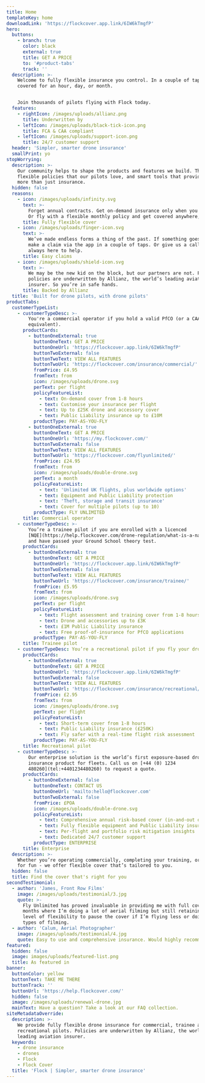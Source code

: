 ```yaml
---
title: Home
templateKey: home
downloadLink: 'https://flockcover.app.link/6IW6kTmgfP'
hero:
  buttons:
    - branch: true
      color: black
      external: true
      title: GET A PRICE
      to: '#product-tabs'
      track: ''
  description: >-
    Welcome to fully flexible insurance you control. In a couple of taps, get
    covered for an hour, day, or month.


    Join thousands of pilots flying with Flock today.
  features:
    - rightIcon: /images/uploads/allianz.png
      title: Underwritten by
    - leftIcon: /images/uploads/black-tick-icon.png
      title: FCA & CAA compliant
    - leftIcon: /images/uploads/support-icon.png
      title: 24/7 customer support
  header: 'Simpler, smarter drone insurance'
  smallPrint: yo
stopWorrying:
  description: >-
    Our community helps to shape the products and features we build. The result:
    flexible policies that our pilots love, and smart tools that provide much
    more than just insurance.
  hidden: false
  reasons:
    - icon: /images/uploads/infinity.svg
      text: >-
        Forget annual contracts. Get on-demand insurance only when you need it.
        Or fly with a flexible monthly policy and get covered anywhere, anytime.
      title: Fully flexible cover
    - icon: /images/uploads/finger-icon.svg
      text: >-
        We’ve made endless forms a thing of the past. If something goes wrong,
        make a claim via the app in a couple of taps. Or give us a call, we’re
        always here to help.
      title: Easy claims
    - icon: /images/uploads/shield-icon.svg
      text: >-
        We may be the new kid on the block, but our partners are not. Flock
        policies are underwritten by Allianz, the world’s leading aviation
        insurer. So you’re in safe hands.
      title: Backed by Allianz
  title: 'Built for drone pilots, with drone pilots'
productTabs:
  customerTypeList:
    - customerTypeDesc: >-
        You're a commercial operator if you hold a valid PfCO (or a CAA accepted
        equivalent).
      productCards:
        - buttonOneExternal: true
          buttonOneText: GET A PRICE
          buttonOneUrl: 'https://flockcover.app.link/6IW6kTmgfP'
          buttonTwoExternal: false
          buttonTwoText: VIEW ALL FEATURES
          buttonTwoUrl: 'https://flockcover.com/insurance/commercial/'
          fromPrice: £4.95
          fromText: from
          icon: /images/uploads/drone.svg
          perText: per flight
          policyFeatureList:
            - text: On-demand cover from 1-8 hours
            - text: Customise your insurance per flight
            - text: Up to £25K drone and accessory cover
            - text: Public Liability insurance up to £10M
          productType: PAY-AS-YOU-FLY
        - buttonOneExternal: true
          buttonOneText: GET A PRICE
          buttonOneUrl: 'https://my.flockcover.com/'
          buttonTwoExternal: false
          buttonTwoText: VIEW ALL FEATURES
          buttonTwoUrl: 'https://flockcover.com/flyunlimited/'
          fromPrice: £24.95
          fromText: from
          icon: /images/uploads/double-drone.svg
          perText: a month
          policyFeatureList:
            - text: 'Unlimited UK flights, plus worldwide options'
            - text: Equipment and Public Liability protection
            - text: 'Theft, storage and transit insurance'
            - text: Cover for multiple pilots (up to 10)
          productType: FLY UNLIMITED
      title: Commercial operator
    - customerTypeDesc: >-
        You’re a trainee pilot if you are enrolled with a licenced
        [NQE](https://help.flockcover.com/drone-regulation/what-is-a-national-qualified-entity-nqe),
        and have passed your Ground School theory test.
      productCards:
        - buttonOneExternal: true
          buttonOneText: GET A PRICE
          buttonOneUrl: 'https://flockcover.app.link/6IW6kTmgfP'
          buttonTwoExternal: false
          buttonTwoText: VIEW ALL FEATURES
          buttonTwoUrl: 'https://flockcover.com/insurance/trainee/'
          fromPrice: £5.95
          fromText: from
          icon: /images/uploads/drone.svg
          perText: per flight
          policyFeatureList:
            - text: Flight assessment and training cover from 1-8 hours
            - text: Drone and accessories up to £3K
            - text: £1M Public Liability insurance
            - text: Free proof-of-insurance for PfCO applications
          productType: PAY-AS-YOU-FLY
      title: Trainee pilot
    - customerTypeDesc: You’re a recreational pilot if you fly your drone as a hobby.
      productCards:
        - buttonOneExternal: true
          buttonOneText: GET A PRICE
          buttonOneUrl: 'https://flockcover.app.link/6IW6kTmgfP'
          buttonTwoExternal: false
          buttonTwoText: VIEW ALL FEATURES
          buttonTwoUrl: 'https://flockcover.com/insurance/recreational/'
          fromPrice: £2.95
          fromText: from
          icon: /images/uploads/drone.svg
          perText: per flight
          policyFeatureList:
            - text: Short-term cover from 1-8 hours
            - text: Public Liability insurance (£250K)
            - text: Fly safer with a real-time flight risk assessment
          productType: PAY-AS-YOU-FLY
      title: Recreational pilot
    - customerTypeDesc: >-
        Our enterprise solution is the world’s first exposure-based drone
        insurance product for fleets. Call us on [+44 (0) 1234
        480260](tel:+4401234480260) to request a quote.
      productCards:
        - buttonOneExternal: false
          buttonOneText: CONTACT US
          buttonOneUrl: 'mailto:hello@flockcover.com'
          buttonTwoExternal: false
          fromPrice: £POA
          icon: /images/uploads/double-drone.svg
          policyFeatureList:
            - text: Comprehensive annual risk-based cover (in-and-out of flight)
            - text: Fully flexible equipment and Public Liability insurance
            - text: Per-flight and portfolio risk mitigation insights
            - text: Dedicated 24/7 customer support
          productType: ENTERPRISE
      title: Enterprise
  description: >-
    Whether you’re operating commercially, completing your training, or flying
    for fun - we offer flexible cover that’s tailored to you.
  hidden: false
  title: Find the cover that's right for you
secondTestimonial:
  - author: 'James, Front Row Films'
    image: /images/uploads/testimonial/3.jpg
    quote: >-
      Fly Unlimited has proved invaluable in providing me with full cover in
      months where I’m doing a lot of aerial filming but still retaining that
      level of flexibility to pause the cover if I’m flying less or doing other
      types of filming.
  - author: 'Calum, Aerial Photographer'
    image: /images/uploads/testimonial/4.jpg
    quote: Easy to use and comprehensive insurance. Would highly recommend!
featured:
  hidden: false
  image: images/uploads/featured-list.png
  title: As featured in
banner:
  buttonColor: yellow
  buttonText: TAKE ME THERE
  buttonTrack: ''
  buttonUrl: 'https://help.flockcover.com/'
  hidden: false
  image: /images/uploads/renewal-drone.jpg
  mainText: Have a question? Take a look at our FAQ collection.
siteMetadataOverride:
  description: >-
    We provide fully flexible drone insurance for commercial, trainee and
    recreational pilots. Policies are underwritten by Allianz, the world’s
    leading aviation insurer.
  keywords:
    - drone insurance
    - drones
    - Flock
    - Flock Cover
  title: 'Flock | Simpler, smarter drone insurance'
---
```


